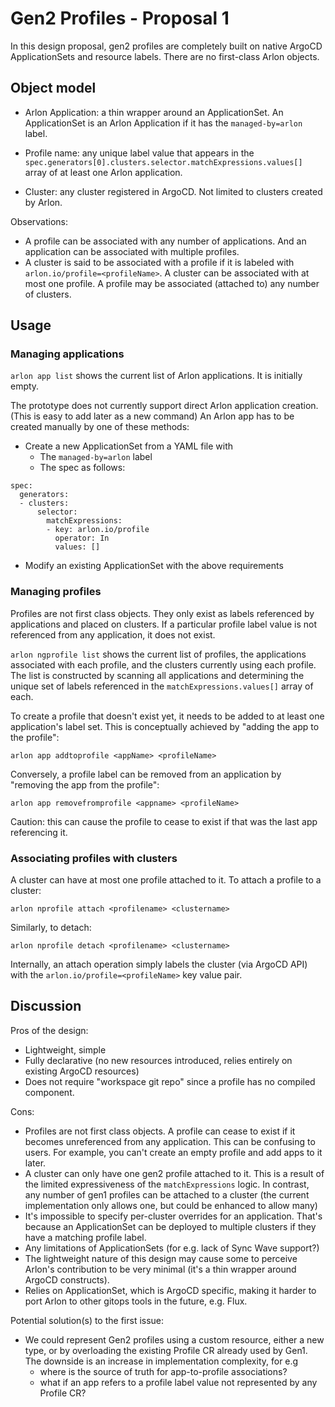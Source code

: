 # Gen2 Profiles - Proposal 1

In this design proposal, gen2 profiles are completely built on native
ArgoCD ApplicationSets and resource labels. There are no first-class
Arlon objects.

## Object model

* Arlon Application: a thin wrapper around an ApplicationSet.
  An ApplicationSet is an Arlon Application if it has the `managed-by=arlon` label.

* Profile name: any unique label value that appears in the `spec.generators[0].clusters.selector.matchExpressions.values[]`
  array of at least one Arlon application.

* Cluster: any cluster registered in ArgoCD. Not limited to clusters created by Arlon.

Observations:
- A profile can be associated with any number of applications. And an application can be associated with multiple profiles.
- A cluster is said to be associated with a profile if it is labeled with `arlon.io/profile=<profileName>`.
A cluster can be associated with at most one profile. A profile may be associated (attached to) any number of clusters.

## Usage

### Managing applications

`arlon app list` shows the current list of Arlon applications.
It is initially empty.

The prototype does not currently support direct Arlon application creation.
(This is easy to add later as a new command)
An Arlon app has to be created manually by one of these methods:
- Create a new ApplicationSet from a YAML file with
  - The `managed-by=arlon` label
  - The spec as follows:
```
spec:
  generators:
  - clusters:
      selector:
        matchExpressions:
        - key: arlon.io/profile
          operator: In
          values: []
```
- Modify an existing ApplicationSet with the above requirements

### Managing profiles

Profiles are not first class objects. They only exist as labels referenced
by applications and placed on clusters. If a particular profile label value is not referenced from
any application, it does not exist.

`arlon ngprofile list` shows the current list of profiles, the applications
associated with each profile, and the clusters currently using each profile.
The list is constructed
by scanning all applications and determining the unique set of labels
referenced in the `matchExpressions.values[]` array of each.

To create a profile that doesn't exist yet, it needs to be added to at least
one application's label set. This is conceptually achieved by "adding the app to the profile":

`arlon app addtoprofile <appName> <profileName>`

Conversely, a profile label can be removed from an application by
"removing the app from the profile":

`arlon app removefromprofile <appname> <profileName>`

Caution: this can cause the profile to cease to exist if that was the last app referencing it.

### Associating profiles with clusters

A cluster can have at most one profile attached to it.
To attach a profile to a cluster:

`arlon nprofile attach <profilename> <clustername>`

Similarly, to detach:

`arlon nprofile detach <profilename> <clustername>`

Internally, an attach operation simply labels the cluster (via ArgoCD API)
with the `arlon.io/profile=<profileName>` key value pair.

## Discussion

Pros of the design:
* Lightweight, simple
* Fully declarative (no new resources introduced, relies entirely on existing ArgoCD resources)
* Does not require "workspace git repo" since a profile has no compiled component.

Cons:
* Profiles are not first class objects. A profile can cease to exist if it
  becomes unreferenced from any application. This can be confusing to users.
  For example, you can't create an empty profile and add apps to it later.
* A cluster can only have one gen2 profile attached to it. This is a result
  of the limited expressiveness of the `matchExpressions` logic.
  In contrast, any number of gen1 profiles can be attached to a cluster
  (the current implementation only allows one, but could be enhanced to allow many)
* It's impossible to specify per-cluster overrides for an application.
  That's because an ApplicationSet can be deployed to multiple clusters if
  they have a matching profile label.
* Any limitations of ApplicationSets (for e.g. lack of Sync Wave support?)
* The lightweight nature of this design may cause some to perceive Arlon's
  contribution to be very minimal (it's a thin wrapper around ArgoCD constructs).
* Relies on ApplicationSet, which is ArgoCD specific, making it harder to port Arlon
  to other gitops tools in the future, e.g. Flux. 

Potential solution(s) to the first issue:
* We could represent Gen2 profiles using a custom resource, either a new type, or by overloading
  the existing Profile CR already used by Gen1. The downside is an increase
  in implementation complexity, for e.g
  * where is the source of truth for app-to-profile associations?
  * what if an app refers to a profile label value not represented by any Profile CR?
